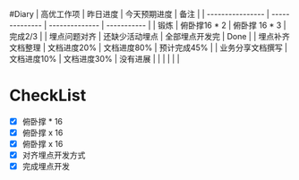 
#Diary 
| 高优工作项       | 昨日进度       | 今天预期进度   | 备注        |
| ---------------- | -------------- | -------------- | ----------- |
| 锻炼             | 俯卧撑16 * 2   | 俯卧撑 16 * 3  | 完成2/3     |
| 埋点问题对齐     | 还缺少活动埋点 | 全部埋点开发完 | Done        |
| 埋点补齐文档整理 | 文档进度20%    | 文档进度80%    | 预计完成45% |
| 业务分享文档撰写 | 文档进度10%    | 文档进度30%    | 没有进展            |
|                  |                |                |             |

# CheckList

- [x] 俯卧撑 * 16
- [x] 俯卧撑 x 16
- [x] 俯卧撑 x 16
- [x] 对齐埋点开发方式
- [x] 完成埋点开发